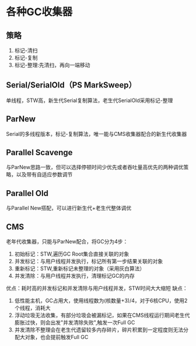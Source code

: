 # 各种GC收集器

## 策略

1. 标记-清扫
2. 标记-复制
3. 标记-整理:先清扫，再向一端移动

## Serial/SerialOld（PS MarkSweep）

单线程，STW高，新生代Serial复制算法，老生代SerialOld采用标记-整理

## ParNew

Serial的多线程版本，标记-复制算法，唯一能与CMS收集器配合的新生代收集器

## Parallel Scavenge

与ParNew思路一致，但可以选择停顿时间少优先或者吞吐量高优先的两种调优策略，以及带有自适应参数调节

## Parallel Old

与Parallel New搭配，可以进行新生代+老生代整体调优

## CMS

老年代收集器，只能与ParNew配合，将GC分为4步：

1. 初始标记：STW,遍历GC Root集合直接关联的对象
2. 并发标记：与用户线程并发执行，标记所有第一步结果关联的对象
3. 重新标记：STW,重新标记未整理的对象（采用灰白算法）
4. 并发清除：与用户线程并发执行，清理标记GC的内存

优点：耗时高的并发标记和并发清除与用户线程并发，STW时间大大缩短
缺点：

1. 低性能主机，GC占用大，使用线程数为(核数量+3)/4，对于6核CPU，使用2个线程，消耗大
2. 浮动垃圾无法收集，有部分垃圾会被漏标记，如果在CMS线程运行期间老生代膨胀过快，则会出发"并发清除失败",触发一次Full GC
3. 并发清除不整理会在老生代遗留较多内存碎片，碎片积累到一定程度则无法分配大对象，也会提前触发Full GC

## 